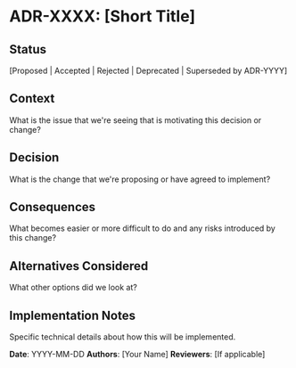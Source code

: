 # ADR-XXXX: [Short Title]

## Status
[Proposed | Accepted | Rejected | Deprecated | Superseded by ADR-YYYY]

## Context
What is the issue that we're seeing that is motivating this decision or change?

## Decision
What is the change that we're proposing or have agreed to implement?

## Consequences
What becomes easier or more difficult to do and any risks introduced by this change?

## Alternatives Considered
What other options did we look at?

## Implementation Notes
Specific technical details about how this will be implemented.

**Date**: YYYY-MM-DD
**Authors**: [Your Name]
**Reviewers**: [If applicable]